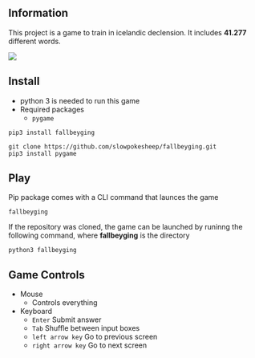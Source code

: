 ## Information

This project is a game to train in icelandic declension. It includes **41.277** different words.

![](doc/preview.gif)


## Install

* python 3 is needed to run this game
* Required packages
  * `pygame`

```
pip3 install fallbeyging
```

```
git clone https://github.com/slowpokesheep/fallbeyging.git
pip3 install pygame
```

## Play

Pip package comes with a CLI command that launces the game
```
fallbeyging
```

If the repository was cloned, the game can be launched by runinng the following command, where **fallbeyging** is the directory
```
python3 fallbeyging
```

## Game Controls

* Mouse
  * Controls everything
* Keyboard
  * `Enter` Submit answer
  * `Tab` Shuffle between input boxes
  * `left arrow key` Go to previous screen
  * `right arrow key` Go to next screen
